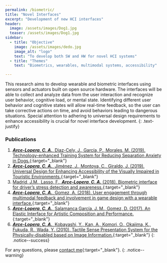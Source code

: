 ```yaml
---
permalink: /biometric/
title: "Novel Interfaces"
excerpt: "Development of new HCI interfaces"
header:
  image: /assets/images/Dog1.jpg
  teaser: /assets/images/Dog1.jpg
sidebar:
  - title: "Objective"
    image: /assets/images/dedo.jpg
    image_alt: "logo"
    text: "To develop both SW and HW for novel HCI systems"
  - title: "Themes"
    text: "Biometrics, wearables, multimodal systems, accessibility"

---
```


This research aims to develop wearable and biometric interfaces using sensors and actuators built on open source hardware. 
The interfaces will be able to collect and analyze data from the user interaction
and recognize user behavior, cognitive load, or mental state. Identifying different user behavior and cognitive states 
will allow real-time feedback, so the user can take corrective actions on time, 
and avoid behaviors leading to dangerous situations. Special attention to adhering to universal design requirements to 
enhance accessibility is crucial for novel interface development.
{: .text-justify}

### Publications
1.	[***Arce-Lopera, C. A.***, Diaz-Cely, J., García, P., Morales, M. (2019). Technology-enhanced Training System for Reducing Separation Anxiety in Dogs.](https://doi.org/10.1007/978-3-030-23525-3_58){:target="_blank"}
2.  [***Arce-Lopera, C. A.***, Jiménez, J., Montoya, C., Giraldo, J. (2019). Universal Design for Enhancing Accessibility of the Visually Impaired in Touristic Environments.](https://doi.org/10.1007/978-3-030-20227-9_48){:target="_blank"}
3.  [Madrid, J.M., Lasso, F., ***Arce-Lopera, C. A.*** (2018). Biometric interface for driver’s stress detection and awareness.](https://doi.org/10.1145/3239092.3265970){:target="_blank"}
4.  [***Arce-Lopera, C. A.***, Gomez, A. (2018). User engagement through multimodal feedback and involvement in game design with a wearable interface.](https://link.springer.com/chapter/10.1007/978-3-319-94619-1_41){:target="_blank"}
5.  [***Arce-Lopera, C. A.***, Salamanca García, J. M., Gomez, D. (2017). An Elastic Interface for Artistic Composition and Performance.](https://doi.org/10.1007/978-3-319-60582-1_25){:target="_blank"}
6.  [***Arce-Lopera, C. A.***, Kobayashi, Y., Kan, A., Komori, O., Okajima, K., Fukuda, R., Wada, Y. (2010). Tactile Sense Presentation System for the Physically-disabled based on Image Information.](https://doi.org/10.1007/978-3-030-20227-9_48){:target="_blank"}
{: .notice--success}

For any questions, please [contact me](https://forms.gle/63NYpG1siX6E4KGj8){:target="_blank"}.
{: .notice--warning}
